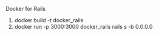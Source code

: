 Docker for Rails


1. docker build -t docker_rails
2. docker run -p 3000:3000 docker_rails rails s -b 0.0.0.0
